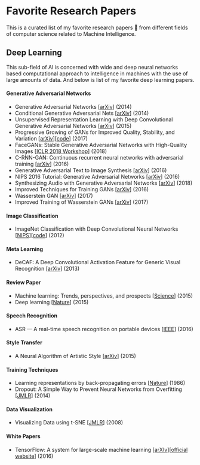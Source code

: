 # Favorite Research Papers
This is a curated list of my favorite research papers 📝 from different fields of computer science related to Machine Intelligence.

## Deep Learning
This sub-field of AI is concerned with wide and deep neural networks based computational approach to intelligence in machines with the use of large amounts of data. And below is list of my favorite deep learning papers.

#### Generative Adversarial Networks
- Generative Adversarial Networks [[arXiv](https://arxiv.org/abs/1406.2661)] (2014)
- Conditional Generative Adversarial Nets [[arXiv](https://arxiv.org/abs/1411.1784)] (2014)
- Unsupervised Representation Learning with Deep Convolutional Generative Adversarial Networks [[arXiv](https://arxiv.org/abs/1511.06434)] (2015)
- Progressive Growing of GANs for Improved Quality, Stability, and Variation [[arXiv](https://arxiv.org/abs/1710.10196)][[code](https://github.com/rahulbhalley/Progressive-Growing-of-GANs)] (2017)
- FaceGANs: Stable Generative Adversarial Networks with High-Quality Images [[ICLR 2018 Workshop](https://openreview.net/forum?id=HJn_vKyPM)] (2018)
- C-RNN-GAN: Continuous recurrent neural networks with adversarial training [[arXiv](https://arxiv.org/abs/1611.09904)] (2016)
- Generative Adversarial Text to Image Synthesis [[arXiv](https://arxiv.org/abs/1605.05396)] (2016)
- NIPS 2016 Tutorial: Generative Adversarial Networks [[arXiv](https://arxiv.org/abs/1701.00160)] (2016)
- Synthesizing Audio with Generative Adversarial Networks [[arXiv](https://arxiv.org/abs/1802.04208)] (2018)
- Improved Techniques for Training GANs [[arXiv](https://arxiv.org/abs/1606.03498)] (2016)
- Wasserstein GAN [[arXiv](https://arxiv.org/abs/1701.07875)] (2017)
- Improved Training of Wasserstein GANs [[arXiv](https://arxiv.org/abs/1704.00028)] (2017)

#### Image Classification
- ImageNet Classification with Deep Convolutional Neural Networks [[NIPS](https://papers.nips.cc/paper/4824-imagenet-classification-with-deep-convolutional-neural-networks)][[code](https://github.com/rahulbhalley/AlexNet-TensorFlow)] (2012)

#### Meta Learning
- DeCAF: A Deep Convolutional Activation Feature for Generic Visual Recognition [[arXiv](https://arxiv.org/abs/1310.1531)] (2013)

#### Review Paper
- Machine learning: Trends, perspectives, and prospects [[Science](http://science.sciencemag.org/content/349/6245/255)] (2015)
- Deep learning [[Nature](https://www.nature.com/articles/nature14539)] (2015)

#### Speech Recognition
- ASR — A real-time speech recognition on portable devices [[IEEE](https://ieeexplore.ieee.org/document/7749004/)] (2016)

#### Style Transfer
- A Neural Algorithm of Artistic Style [[arXiv](https://arxiv.org/abs/1508.06576)] (2015)

#### Training Techniques
- Learning representations by back-propagating errors [[Nature](https://www.nature.com/articles/323533a0)] (1986)
- Dropout: A Simple Way to Prevent Neural Networks from Overfitting [[JMLR](http://jmlr.org/papers/v15/srivastava14a.html)] (2014)

#### Data Visualization
- Visualizing Data using t-SNE [[JMLR](http://www.jmlr.org/papers/v9/vandermaaten08a.html)] (2008)

#### White Papers
- TensorFlow: A system for large-scale machine learning [[arXIv](https://arxiv.org/abs/1605.08695)][[official website](https://www.tensorflow.org/)] (2016)
